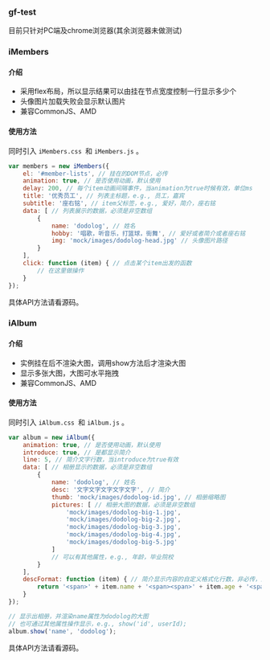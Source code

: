 ### gf-test
目前只针对PC端及chrome浏览器(其余浏览器未做测试)

### iMembers

#### 介绍
* 采用flex布局，所以显示结果可以由挂在节点宽度控制一行显示多少个
* 头像图片加载失败会显示默认图片
* 兼容CommonJS、AMD

#### 使用方法
同时引入 `iMembers.css `和 `iMembers.js` 。

```javascript
var members = new iMembers({
    el: '#member-lists', // 挂在的DOM节点，必传
    animation: true, // 是否使用动画，默认使用
    delay: 200, // 每个item动画间隔事件，当animation为true时候有效，单位ms
    title: '优秀员工', // 列表主标题，e.g., 员工，嘉宾
    subtitle: '座右铭', // item父标签，e.g., 爱好，简介，座右铭
    data: [ // 列表展示的数据，必须是非空数组
        {
            name: 'dodolog', // 姓名
            hobby: '唱歌，听音乐，打篮球，街舞', // 爱好或者简介或者座右铭
            img: 'mock/images/dodolog-head.jpg' // 头像图片路径
        }
    ],
    click: function (item) { // 点击某个item出发的函数
        // 在这里做操作
    }
});
```
具体API方法请看源码。

### iAlbum

#### 介绍
* 实例挂在后不渲染大图，调用show方法后才渲染大图
* 显示多张大图，大图可水平拖拽
* 兼容CommonJS、AMD

#### 使用方法
同时引入 `iAlbum.css `和 `iAlbum.js` 。

```javascript
var album = new iAlbum({
    animation: true, // 是否使用动画，默认使用
    introduce: true, // 是都显示简介
    line: 5, // 简介文字行数，当introduce为true有效
    data: [ // 相册显示的数据，必须是非空数组
        {
            name: 'dodolog', // 姓名
            desc: '文字文字文字文字文字', // 简介
            thumb: 'mock/images/dodolog-id.jpg', // 相册缩略图
            pictures: [ // 相册大图的数据，必须是非空数组
                'mock/images/dodolog-big-1.jpg',
                'mock/images/dodolog-big-2.jpg',
                'mock/images/dodolog-big-3.jpg',
                'mock/images/dodolog-big-4.jpg',
                'mock/images/dodolog-big-5.jpg'
            ]
            // 可以有其他属性，e.g., 年龄，毕业院校
        }
    ],
    descFormat: function (item) { // 简介显示内容的自定义格式化行数，非必传，返回格式化内容，默认格式化是name和desc
        return '<span>' + item.name + '<span><span>' + item.age + '<span>';
    }
});

// 显示出相册，并渲染name属性为dodolog的大图
// 也可通过其他属性操作显示，e.g., show('id', userId);
album.show('name', 'dodolog');
```
具体API方法请看源码。

